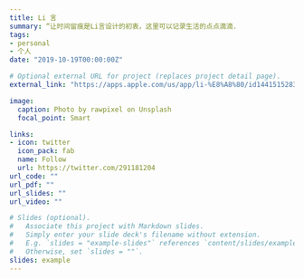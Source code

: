 ```yaml
---
title: Li 言
summary: “让时间留痕是Li言设计的初衷，这里可以记录生活的点点滴滴.
tags:
- personal
- 个人
date: "2019-10-19T00:00:00Z"

# Optional external URL for project (replaces project detail page).
external_link: "https://apps.apple.com/us/app/li-%E8%A8%80/id1441515283"

image:
  caption: Photo by rawpixel on Unsplash
  focal_point: Smart

links:
- icon: twitter
  icon_pack: fab
  name: Follow
  url: https://twitter.com/291181204
url_code: ""
url_pdf: ""
url_slides: ""
url_video: ""

# Slides (optional).
#   Associate this project with Markdown slides.
#   Simply enter your slide deck's filename without extension.
#   E.g. `slides = "example-slides"` references `content/slides/example-slides.md`.
#   Otherwise, set `slides = ""`.
slides: example
---
```

